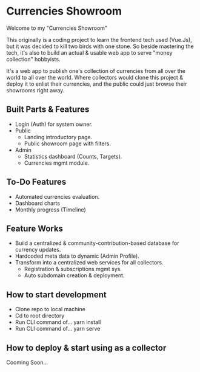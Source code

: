 # Currencies Showroom

Welcome to my "Currencies Showroom"

This originally is a coding project to learn the frontend tech used (Vue.Js), but it was decided to kill two birds with one stone. So beside mastering the tech, it's also to build an actual & usable web app to serve "money collection" hobbyists.

It's a web app to publish one's collection of currencies from all over the world to all over the world. Where collectors would clone this project & deploy it to enlist their currencies, and the public could just browse their showrooms right away.

## Built Parts & Features

- Login (Auth) for system owner.
- Public
  - Landing introductory page.
  - Public showroom page with filters.
- Admin
  - Statistics dashboard (Counts, Targets).
  - Currencies mgmt module.

## To-Do Features

- Automated currencies evaluation.
- Dashboard charts
- Monthly progress (Timeline)

## Feature Works

- Build a centralized & community-contribution-based database for currency updates.
- Hardcoded meta data to dynamic (Admin Profile).
- Transform into a centralized web services for all collectors.
  - Registration & subscriptions mgmt sys.
  - Auto subdomain creation & deployment.

## How to start development

- Clone repo to local machine
- Cd to root directory
- Run CLI command of...
    yarn install
- Run CLI command of...
    yarn serve

## How to deploy & start using as a collector

Cooming Soon...
